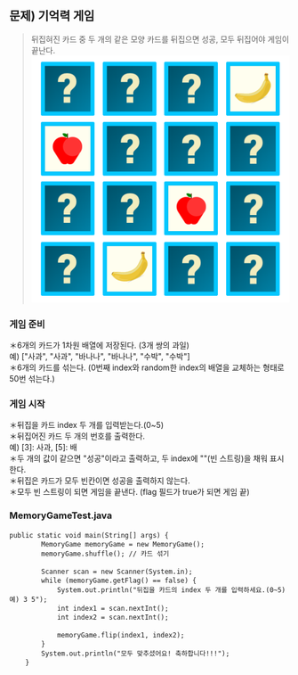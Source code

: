 ## 문제) 기억력 게임
> 뒤집혀진 카드 중 두 개의 같은 모양 카드를 뒤집으면 성공, 모두 뒤집어야 게임이 끝난다.   
![예시](https://github.com/marobiana/megait_java2_20200817/blob/master/Java2/12_bonus_quiz/ex01/%EA%B8%B0%EC%96%B5%EB%A0%A5%EA%B2%8C%EC%9E%84.png)


 ### 게임 준비  
＊6개의 카드가 1차원 배열에 저장된다. (3개 쌍의 과일)  
예) ["사과", "사과", "바나나", "바나나", "수박", "수박"]    
＊6개의 카드를 섞는다. (0번째 index와 random한 index의 배열을 교체하는 형태로 50번 섞는다.)  
  
### 게임 시작  
＊뒤집을 카드 index 두 개를 입력받는다.(0~5)  
＊뒤집어진 카드 두 개의 번호를 출력한다.  
 예) [3]: 사과, [5]: 배  
＊두 개의 값이 같으면 "성공"이라고 출력하고, 두 index에 ""(빈 스트링)을 채워 표시한다.  
＊뒤집은 카드가 모두 빈칸이면 성공을 출력하지 않는다.  
＊모두 빈 스트링이 되면 게임을 끝낸다. (flag 필드가 true가 되면 게임 끝)  
  
### MemoryGameTest.java  
```
public static void main(String[] args) {
		MemoryGame memoryGame = new MemoryGame();
		memoryGame.shuffle(); // 카드 섞기
		
		Scanner scan = new Scanner(System.in);
		while (memoryGame.getFlag() == false) {
			System.out.println("뒤집을 카드의 index 두 개를 입력하세요.(0~5) 예) 3 5");
			int index1 = scan.nextInt();
			int index2 = scan.nextInt();
			
			memoryGame.flip(index1, index2);
		}
		System.out.println("모두 맞추셨어요! 축하합니다!!!");
	}
```
